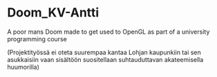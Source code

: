 # Doom_KV-Antti
A poor mans Doom made to get used to OpenGL as part of a university programming course

(Projektityössä ei oteta suurempaa kantaa Lohjan kaupunkiin tai sen asukkaisiin vaan sisältöön suositellaan suhtauduttavan akateemisella huumorilla)
